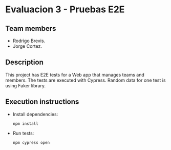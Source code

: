 # Evaluacion 3 - Pruebas E2E

## Team members
- Rodrigo Brevis.
- Jorge Cortez.

## Description
This project has E2E tests for a Web app that manages teams and members. The tests are executed with Cypress. Random data for one test is using Faker library.

## Execution instructions
 - Install dependencies:

   `npm install`

 - Run tests:

    `npm cypress open`
